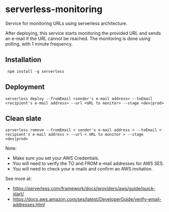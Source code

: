 # serverless-monitoring

Service for monitoring URLs using serverless architecture.

After deploying, this service starts monitoring the provided URL and sends an e-mail if the URL cannot be reached. The monitoring is done using polling, with 1 minute frequency.

## Installation

```
 npm install -g serverless
 ```

## Deployment
```
serverless deploy --fromEmail <sender's e-mail address> --toEmail <recipient's e-mail address> --url <URL to monitor> --stage <dev|prod>
```

## Clean slate

```
serverless remove --fromEmail < sender's e-mail address > --toEmail < recipient's e-mail address > --url < URL to monitor > --stage <dev|prod>
 ```

Note:
 - Make sure you set your AWS Credentials.
 - You will need to verify the TO and FROM e-mail addresses for AWS SES.
 - You will need to check your e-mails and confirm an AWS invitation.

See more at:
 - https://serverless.com/framework/docs/providers/aws/guide/quick-start/
 - https://docs.aws.amazon.com/ses/latest/DeveloperGuide/verify-email-addresses.html

